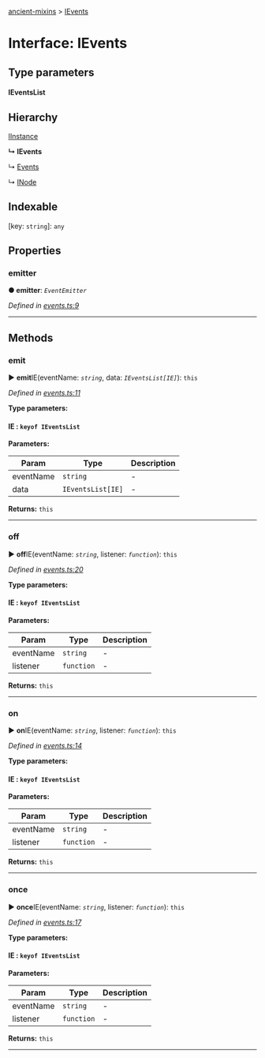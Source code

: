[ancient-mixins](../README.md) > [IEvents](../interfaces/ievents.md)



# Interface: IEvents

## Type parameters
#### IEventsList 
## Hierarchy


 [IInstance](iinstance.md)

**↳ IEvents**

↳  [Events](../classes/events.md)




↳  [INode](inode.md)










## Indexable

\[key: `string`\]:&nbsp;`any`

## Properties
<a id="emitter"></a>

###  emitter

**●  emitter**:  *`EventEmitter`* 

*Defined in [events.ts:9](https://github.com/AncientSouls/Mixins/blob/f138132/src/lib/events.ts#L9)*





___


## Methods
<a id="emit"></a>

###  emit

► **emit**IE(eventName: *`string`*, data: *`IEventsList[IE]`*): `this`



*Defined in [events.ts:11](https://github.com/AncientSouls/Mixins/blob/f138132/src/lib/events.ts#L11)*



**Type parameters:**

#### IE :  `keyof IEventsList`
**Parameters:**

| Param | Type | Description |
| ------ | ------ | ------ |
| eventName | `string`   |  - |
| data | `IEventsList[IE]`   |  - |





**Returns:** `this`





___

<a id="off"></a>

###  off

► **off**IE(eventName: *`string`*, listener: *`function`*): `this`



*Defined in [events.ts:20](https://github.com/AncientSouls/Mixins/blob/f138132/src/lib/events.ts#L20)*



**Type parameters:**

#### IE :  `keyof IEventsList`
**Parameters:**

| Param | Type | Description |
| ------ | ------ | ------ |
| eventName | `string`   |  - |
| listener | `function`   |  - |





**Returns:** `this`





___

<a id="on"></a>

###  on

► **on**IE(eventName: *`string`*, listener: *`function`*): `this`



*Defined in [events.ts:14](https://github.com/AncientSouls/Mixins/blob/f138132/src/lib/events.ts#L14)*



**Type parameters:**

#### IE :  `keyof IEventsList`
**Parameters:**

| Param | Type | Description |
| ------ | ------ | ------ |
| eventName | `string`   |  - |
| listener | `function`   |  - |





**Returns:** `this`





___

<a id="once"></a>

###  once

► **once**IE(eventName: *`string`*, listener: *`function`*): `this`



*Defined in [events.ts:17](https://github.com/AncientSouls/Mixins/blob/f138132/src/lib/events.ts#L17)*



**Type parameters:**

#### IE :  `keyof IEventsList`
**Parameters:**

| Param | Type | Description |
| ------ | ------ | ------ |
| eventName | `string`   |  - |
| listener | `function`   |  - |





**Returns:** `this`





___



